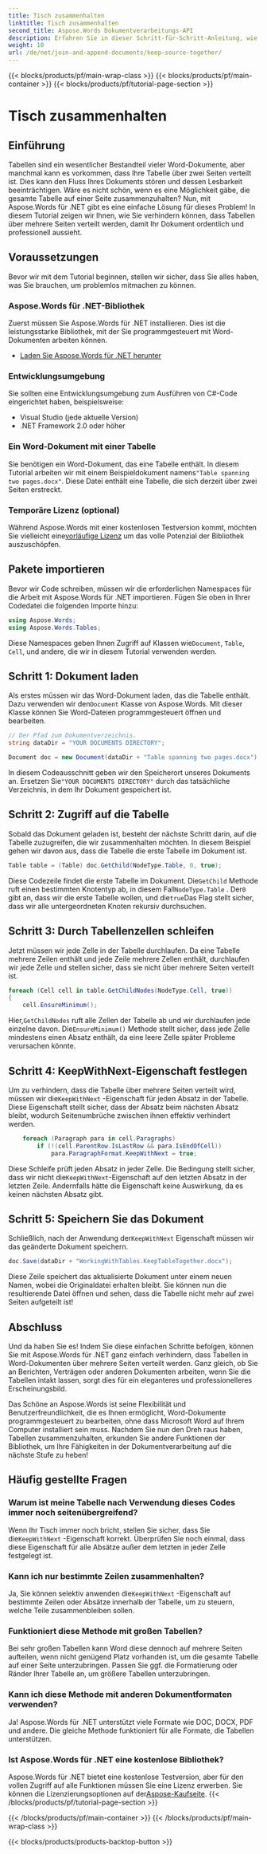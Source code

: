 ```yaml
---
title: Tisch zusammenhalten
linktitle: Tisch zusammenhalten
second_title: Aspose.Words Dokumentverarbeitungs-API
description: Erfahren Sie in dieser Schritt-für-Schritt-Anleitung, wie Sie mit Aspose.Words für .NET verhindern, dass Tabellen über mehrere Seiten verteilt werden. Sorgen Sie für ordentliche, professionell aussehende Word-Dokumente
weight: 10
url: /de/net/join-and-append-documents/keep-source-together/
---
```


{{< blocks/products/pf/main-wrap-class >}}
{{< blocks/products/pf/main-container >}}
{{< blocks/products/pf/tutorial-page-section >}}

# Tisch zusammenhalten

## Einführung

Tabellen sind ein wesentlicher Bestandteil vieler Word-Dokumente, aber manchmal kann es vorkommen, dass Ihre Tabelle über zwei Seiten verteilt ist. Dies kann den Fluss Ihres Dokuments stören und dessen Lesbarkeit beeinträchtigen. Wäre es nicht schön, wenn es eine Möglichkeit gäbe, die gesamte Tabelle auf einer Seite zusammenzuhalten? Nun, mit Aspose.Words für .NET gibt es eine einfache Lösung für dieses Problem! In diesem Tutorial zeigen wir Ihnen, wie Sie verhindern können, dass Tabellen über mehrere Seiten verteilt werden, damit Ihr Dokument ordentlich und professionell aussieht.

## Voraussetzungen

Bevor wir mit dem Tutorial beginnen, stellen wir sicher, dass Sie alles haben, was Sie brauchen, um problemlos mitmachen zu können.

### Aspose.Words für .NET-Bibliothek

Zuerst müssen Sie Aspose.Words für .NET installieren. Dies ist die leistungsstarke Bibliothek, mit der Sie programmgesteuert mit Word-Dokumenten arbeiten können.

- [Laden Sie Aspose.Words für .NET herunter](https://releases.aspose.com/words/net/)

### Entwicklungsumgebung

Sie sollten eine Entwicklungsumgebung zum Ausführen von C#-Code eingerichtet haben, beispielsweise:

- Visual Studio (jede aktuelle Version)
- .NET Framework 2.0 oder höher

### Ein Word-Dokument mit einer Tabelle

 Sie benötigen ein Word-Dokument, das eine Tabelle enthält. In diesem Tutorial arbeiten wir mit einem Beispieldokument namens`"Table spanning two pages.docx"`. Diese Datei enthält eine Tabelle, die sich derzeit über zwei Seiten erstreckt.

### Temporäre Lizenz (optional)

 Während Aspose.Words mit einer kostenlosen Testversion kommt, möchten Sie vielleicht eine[vorläufige Lizenz](https://purchase.aspose.com/temporary-license/) um das volle Potenzial der Bibliothek auszuschöpfen.

## Pakete importieren

Bevor wir Code schreiben, müssen wir die erforderlichen Namespaces für die Arbeit mit Aspose.Words für .NET importieren. Fügen Sie oben in Ihrer Codedatei die folgenden Importe hinzu:

```csharp
using Aspose.Words;
using Aspose.Words.Tables;
```

 Diese Namespaces geben Ihnen Zugriff auf Klassen wie`Document`, `Table`, `Cell`, und andere, die wir in diesem Tutorial verwenden werden.

## Schritt 1: Dokument laden

 Als erstes müssen wir das Word-Dokument laden, das die Tabelle enthält. Dazu verwenden wir den`Document` Klasse von Aspose.Words. Mit dieser Klasse können Sie Word-Dateien programmgesteuert öffnen und bearbeiten.

```csharp
// Der Pfad zum Dokumentverzeichnis.
string dataDir = "YOUR DOCUMENTS DIRECTORY";

Document doc = new Document(dataDir + "Table spanning two pages.docx");
```

 In diesem Codeausschnitt geben wir den Speicherort unseres Dokuments an. Ersetzen Sie`"YOUR DOCUMENTS DIRECTORY"` durch das tatsächliche Verzeichnis, in dem Ihr Dokument gespeichert ist.

## Schritt 2: Zugriff auf die Tabelle

Sobald das Dokument geladen ist, besteht der nächste Schritt darin, auf die Tabelle zuzugreifen, die wir zusammenhalten möchten. In diesem Beispiel gehen wir davon aus, dass die Tabelle die erste Tabelle im Dokument ist.

```csharp
Table table = (Table) doc.GetChild(NodeType.Table, 0, true);
```

 Diese Codezeile findet die erste Tabelle im Dokument. Die`GetChild` Methode ruft einen bestimmten Knotentyp ab, in diesem Fall`NodeType.Table` . Der`0` gibt an, dass wir die erste Tabelle wollen, und die`true`Das Flag stellt sicher, dass wir alle untergeordneten Knoten rekursiv durchsuchen.

## Schritt 3: Durch Tabellenzellen schleifen

Jetzt müssen wir jede Zelle in der Tabelle durchlaufen. Da eine Tabelle mehrere Zeilen enthält und jede Zeile mehrere Zellen enthält, durchlaufen wir jede Zelle und stellen sicher, dass sie nicht über mehrere Seiten verteilt ist.

```csharp
foreach (Cell cell in table.GetChildNodes(NodeType.Cell, true))
{
    cell.EnsureMinimum();
```

 Hier,`GetChildNodes` ruft alle Zellen der Tabelle ab und wir durchlaufen jede einzelne davon. Die`EnsureMinimum()` Methode stellt sicher, dass jede Zelle mindestens einen Absatz enthält, da eine leere Zelle später Probleme verursachen könnte.

## Schritt 4: KeepWithNext-Eigenschaft festlegen

 Um zu verhindern, dass die Tabelle über mehrere Seiten verteilt wird, müssen wir die`KeepWithNext` -Eigenschaft für jeden Absatz in der Tabelle. Diese Eigenschaft stellt sicher, dass der Absatz beim nächsten Absatz bleibt, wodurch Seitenumbrüche zwischen ihnen effektiv verhindert werden.

```csharp
    foreach (Paragraph para in cell.Paragraphs)
        if (!(cell.ParentRow.IsLastRow && para.IsEndOfCell))
            para.ParagraphFormat.KeepWithNext = true;
```

 Diese Schleife prüft jeden Absatz in jeder Zelle. Die Bedingung stellt sicher, dass wir nicht die`KeepWithNext`-Eigenschaft auf den letzten Absatz in der letzten Zeile. Andernfalls hätte die Eigenschaft keine Auswirkung, da es keinen nächsten Absatz gibt.

## Schritt 5: Speichern Sie das Dokument

 Schließlich, nach der Anwendung der`KeepWithNext` Eigenschaft müssen wir das geänderte Dokument speichern.

```csharp
doc.Save(dataDir + "WorkingWithTables.KeepTableTogether.docx");
```

Diese Zeile speichert das aktualisierte Dokument unter einem neuen Namen, wobei die Originaldatei erhalten bleibt. Sie können nun die resultierende Datei öffnen und sehen, dass die Tabelle nicht mehr auf zwei Seiten aufgeteilt ist!

## Abschluss

Und da haben Sie es! Indem Sie diese einfachen Schritte befolgen, können Sie mit Aspose.Words für .NET ganz einfach verhindern, dass Tabellen in Word-Dokumenten über mehrere Seiten verteilt werden. Ganz gleich, ob Sie an Berichten, Verträgen oder anderen Dokumenten arbeiten, wenn Sie die Tabellen intakt lassen, sorgt dies für ein eleganteres und professionelleres Erscheinungsbild.

Das Schöne an Aspose.Words ist seine Flexibilität und Benutzerfreundlichkeit, die es Ihnen ermöglicht, Word-Dokumente programmgesteuert zu bearbeiten, ohne dass Microsoft Word auf Ihrem Computer installiert sein muss. Nachdem Sie nun den Dreh raus haben, Tabellen zusammenzuhalten, erkunden Sie andere Funktionen der Bibliothek, um Ihre Fähigkeiten in der Dokumentverarbeitung auf die nächste Stufe zu heben!

## Häufig gestellte Fragen

### Warum ist meine Tabelle nach Verwendung dieses Codes immer noch seitenübergreifend?

 Wenn Ihr Tisch immer noch bricht, stellen Sie sicher, dass Sie die`KeepWithNext` -Eigenschaft korrekt. Überprüfen Sie noch einmal, dass diese Eigenschaft für alle Absätze außer dem letzten in jeder Zelle festgelegt ist.

### Kann ich nur bestimmte Zeilen zusammenhalten?

 Ja, Sie können selektiv anwenden die`KeepWithNext` -Eigenschaft auf bestimmte Zeilen oder Absätze innerhalb der Tabelle, um zu steuern, welche Teile zusammenbleiben sollen.

### Funktioniert diese Methode mit großen Tabellen?

Bei sehr großen Tabellen kann Word diese dennoch auf mehrere Seiten aufteilen, wenn nicht genügend Platz vorhanden ist, um die gesamte Tabelle auf einer Seite unterzubringen. Passen Sie ggf. die Formatierung oder Ränder Ihrer Tabelle an, um größere Tabellen unterzubringen.

### Kann ich diese Methode mit anderen Dokumentformaten verwenden?

Ja! Aspose.Words für .NET unterstützt viele Formate wie DOC, DOCX, PDF und andere. Die gleiche Methode funktioniert für alle Formate, die Tabellen unterstützen.

### Ist Aspose.Words für .NET eine kostenlose Bibliothek?

 Aspose.Words für .NET bietet eine kostenlose Testversion, aber für den vollen Zugriff auf alle Funktionen müssen Sie eine Lizenz erwerben. Sie können die Lizenzierungsoptionen auf der[Aspose-Kaufseite](https://purchase.aspose.com/buy).
{{< /blocks/products/pf/tutorial-page-section >}}

{{< /blocks/products/pf/main-container >}}
{{< /blocks/products/pf/main-wrap-class >}}

{{< blocks/products/products-backtop-button >}}
